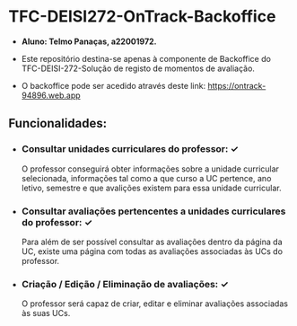 # TFC-DEISI272-OnTrack-Backoffice

- **Aluno: Telmo Panaças, a22001972.**

- Este repositório destina-se apenas à componente de Backoffice do TFC-DEISI-272-Solução de registo de momentos de avaliação.

- O backoffice pode ser acedido através deste link:  https://ontrack-94896.web.app

## Funcionalidades:

- ### Consultar unidades curriculares do professor: ✓
    O professor conseguirá obter informações sobre a unidade curricular selecionada, informações tal como a que curso a UC pertence, ano letivo, semestre e que avalições existem para essa unidade curricular.


- ### Consultar avaliações pertencentes a unidades curriculares do professor: ✓
    Para além de ser possível consultar as avaliações dentro da página da UC, existe uma página com todas as avaliações associadas às UCs do professor.



- ### Criação / Edição / Eliminação de avaliações: ✓
    O professor será capaz de criar, editar e eliminar avaliações associadas às suas UCs.
